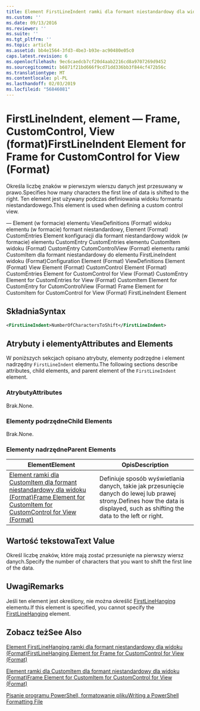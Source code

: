 ```yaml
---
title: Element FirstLineIndent ramki dla formant niestandardowy dla widoku (Format) | Dokumentacja firmy Microsoft
ms.custom: ''
ms.date: 09/13/2016
ms.reviewer: ''
ms.suite: ''
ms.tgt_pltfrm: ''
ms.topic: article
ms.assetid: bb4e1564-3fd3-4be3-b93e-ac90480e05c0
caps.latest.revision: 6
ms.openlocfilehash: 9ec6caedcb7cf20d4aab2216cd8a9707269d9452
ms.sourcegitcommit: b6871f21bd666f9cd71dd336bb3f844cf472b56c
ms.translationtype: MT
ms.contentlocale: pl-PL
ms.lasthandoff: 02/03/2019
ms.locfileid: "56846081"
---
```

# <a name="firstlineindent-element-for-frame-for-customcontrol-for-view-format"></a><span data-ttu-id="0fb8a-102">FirstLineIndent, element — Frame, CustomControl, View (format)</span><span class="sxs-lookup"><span data-stu-id="0fb8a-102">FirstLineIndent Element for Frame for CustomControl for View (Format)</span></span>

<span data-ttu-id="0fb8a-103">Określa liczbę znaków w pierwszym wierszu danych jest przesuwany w prawo.</span><span class="sxs-lookup"><span data-stu-id="0fb8a-103">Specifies how many characters the first line of data is shifted to the right.</span></span> <span data-ttu-id="0fb8a-104">Ten element jest używany podczas definiowania widoku formantu niestandardowego.</span><span class="sxs-lookup"><span data-stu-id="0fb8a-104">This element is used when defining a custom control view.</span></span>

<span data-ttu-id="0fb8a-105">— Element (w formacie) elementu ViewDefinitions (Format) widoku elementu (w formacie) formant niestandardowy, Element (Format) CustomEntries Element konfiguracji dla formant niestandardowy widok (w formacie) elementu CustomEntry CustomEntries elementu CustomItem widoku (Format) CustomEntry CutomControlView (Format) elementu ramki CustomItem dla formant niestandardowy do elementu FirstLineIndent widoku (Format)</span><span class="sxs-lookup"><span data-stu-id="0fb8a-105">Configuration Element (Format) ViewDefinitions Element (Format) View Element (Format) CustomControl Element (Format) CustomEntries Element for CustomControl for View (Format) CustomEntry Element for CustomEntries for View (Format) CustomItem Element for CustomEntry for CutomControlView (Format) Frame Element for CustomItem for CustomControl for View (Format) FirstLineIndent Element</span></span>

## <a name="syntax"></a><span data-ttu-id="0fb8a-106">Składnia</span><span class="sxs-lookup"><span data-stu-id="0fb8a-106">Syntax</span></span>

```xml
<FirstLineIndent>NumberOfCharactersToShift</FirstLineIndent>
```

## <a name="attributes-and-elements"></a><span data-ttu-id="0fb8a-107">Atrybuty i elementy</span><span class="sxs-lookup"><span data-stu-id="0fb8a-107">Attributes and Elements</span></span>

<span data-ttu-id="0fb8a-108">W poniższych sekcjach opisano atrybuty, elementy podrzędne i element nadrzędny `FirstLineIndent` elementu.</span><span class="sxs-lookup"><span data-stu-id="0fb8a-108">The following sections describe attributes, child elements, and parent element of the `FirstLineIndent` element.</span></span>

### <a name="attributes"></a><span data-ttu-id="0fb8a-109">Atrybuty</span><span class="sxs-lookup"><span data-stu-id="0fb8a-109">Attributes</span></span>

<span data-ttu-id="0fb8a-110">Brak.</span><span class="sxs-lookup"><span data-stu-id="0fb8a-110">None.</span></span>

### <a name="child-elements"></a><span data-ttu-id="0fb8a-111">Elementy podrzędne</span><span class="sxs-lookup"><span data-stu-id="0fb8a-111">Child Elements</span></span>

<span data-ttu-id="0fb8a-112">Brak.</span><span class="sxs-lookup"><span data-stu-id="0fb8a-112">None.</span></span>

### <a name="parent-elements"></a><span data-ttu-id="0fb8a-113">Elementy nadrzędne</span><span class="sxs-lookup"><span data-stu-id="0fb8a-113">Parent Elements</span></span>

|<span data-ttu-id="0fb8a-114">Element</span><span class="sxs-lookup"><span data-stu-id="0fb8a-114">Element</span></span>|<span data-ttu-id="0fb8a-115">Opis</span><span class="sxs-lookup"><span data-stu-id="0fb8a-115">Description</span></span>|
|-------------|-----------------|
|[<span data-ttu-id="0fb8a-116">Element ramki dla CustomItem dla formant niestandardowy dla widoku (Format)</span><span class="sxs-lookup"><span data-stu-id="0fb8a-116">Frame Element for CustomItem for CustomControl for View (Format)</span></span>](./frame-element-for-customitem-for-customcontrol-for-view-format.md)|<span data-ttu-id="0fb8a-117">Definiuje sposób wyświetlania danych, takie jak przesunięcie danych do lewej lub prawej strony.</span><span class="sxs-lookup"><span data-stu-id="0fb8a-117">Defines how the data is displayed, such as shifting the data to the left or right.</span></span>|

## <a name="text-value"></a><span data-ttu-id="0fb8a-118">Wartość tekstowa</span><span class="sxs-lookup"><span data-stu-id="0fb8a-118">Text Value</span></span>

<span data-ttu-id="0fb8a-119">Określ liczbę znaków, które mają zostać przesunięte na pierwszy wiersz danych.</span><span class="sxs-lookup"><span data-stu-id="0fb8a-119">Specify the number of characters that you want to shift the first line of the data.</span></span>

## <a name="remarks"></a><span data-ttu-id="0fb8a-120">Uwagi</span><span class="sxs-lookup"><span data-stu-id="0fb8a-120">Remarks</span></span>

<span data-ttu-id="0fb8a-121">Jeśli ten element jest określony, nie można określić [FirstLineHanging](./firstlinehanging-element-for-frame-for-customcontrol-for-view-format.md) elementu.</span><span class="sxs-lookup"><span data-stu-id="0fb8a-121">If this element is specified, you cannot specify the [FirstLineHanging](./firstlinehanging-element-for-frame-for-customcontrol-for-view-format.md) element.</span></span>

## <a name="see-also"></a><span data-ttu-id="0fb8a-122">Zobacz też</span><span class="sxs-lookup"><span data-stu-id="0fb8a-122">See Also</span></span>

[<span data-ttu-id="0fb8a-123">Element FirstLineHanging ramki dla formant niestandardowy dla widoku (Format)</span><span class="sxs-lookup"><span data-stu-id="0fb8a-123">FirstLineHanging Element for Frame for CustomControl for View (Format)</span></span>](./firstlinehanging-element-for-frame-for-customcontrol-for-view-format.md)

[<span data-ttu-id="0fb8a-124">Element ramki dla CustomItem dla formant niestandardowy dla widoku (Format)</span><span class="sxs-lookup"><span data-stu-id="0fb8a-124">Frame Element for CustomItem for CustomControl for View (Format)</span></span>](./frame-element-for-customitem-for-customcontrol-for-view-format.md)

[<span data-ttu-id="0fb8a-125">Pisanie programu PowerShell, formatowanie pliku</span><span class="sxs-lookup"><span data-stu-id="0fb8a-125">Writing a PowerShell Formatting File</span></span>](./writing-a-powershell-formatting-file.md)
